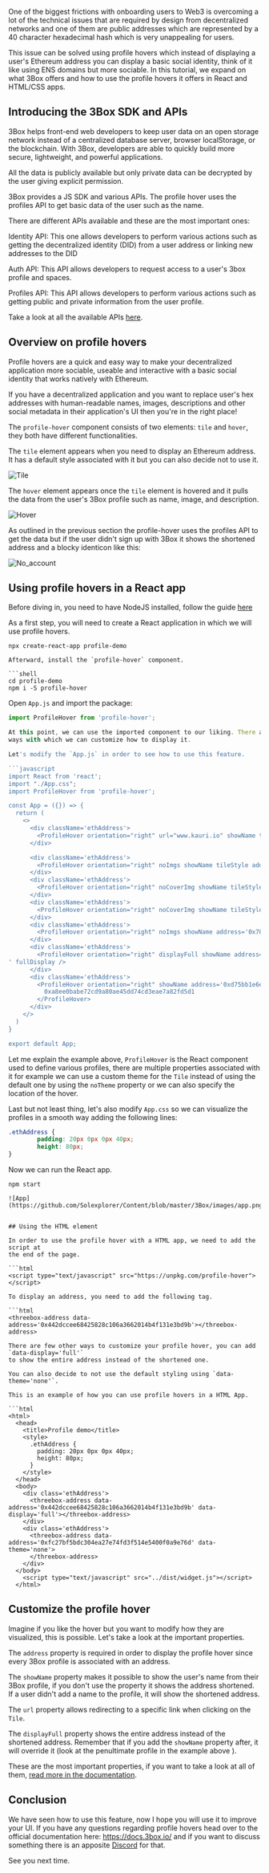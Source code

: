 


One of the biggest frictions with onboarding users to Web3 is overcoming a lot of the technical issues that are required by design from decentralized networks and one of them are public addresses which are represented by a 40 character hexadecimal hash which is very unappealing for users.

This issue can be solved using profile hovers which instead of displaying a user's Ethereum address you can display a basic social identity, think of it like using ENS domains but more sociable.
In this tutorial, we expand on what 3Box offers and how to use the profile hovers it offers in React and HTML/CSS apps.


## Introducing the 3Box SDK and APIs


3Box helps front-end web developers to keep user data on an open storage network instead of a centralized database server, browser localStorage, or the blockchain. With 3Box, developers are able to quickly build more secure, lightweight, and powerful applications.

All the data is publicly available but only private data can be decrypted by the user giving explicit permission.

3Box provides a JS SDK and various APIs. The profile hover uses the profiles API to get basic data of the user such as the name.

There are different APIs available and these are the most important ones:

Identity API: This one allows developers to perform various actions such as getting the decentralized identity (DID) from a user address or linking new addresses to the DID

Auth API: This API allows developers to request access to a user's 3box profile and spaces.

Profiles API: This API allows developers to perform various actions such as getting public and private information from the user profile.

Take a look at all the available APIs [here](https://docs.3box.io/api/index).

## Overview on profile hovers


Profile hovers are a quick and easy way to make your decentralized application more sociable, useable and interactive with a basic social identity that works natively with Ethereum.

If you have a decentralized application and you want to replace user's hex addresses with human-readable names, images, descriptions and other social metadata in their application's UI then you're in the right place!

The `profile-hover` component consists of two elements: `tile` and `hover`, they both have different functionalities.

The `tile` element appears when you need to display an Ethereum address. It has a default style associated with it but you can also decide not to use it.

![Tile](https://github.com/Solexplorer/Content/blob/master/3Box/images/tile.png)

The `hover` element appears once the `tile` element is hovered and it pulls the data from the user's 3Box profile such as name, image, and description.

![Hover](https://github.com/Solexplorer/Content/blob/master/3Box/images/hover.png)

As outlined in the previous section the profile-hover uses the profiles API to get the data but if the user didn't sign up with 3Box it shows the shortened address and a blocky identicon like this:

![No_account](https://github.com/Solexplorer/Content/blob/master/3Box/images/no_account.png)

## Using profile hovers in a React app

Before diving in, you need to have NodeJS installed, follow the guide
[here](https://nodejs.org/en/download/package-manager/)

As a first step, you will need to create a React application in which we will use
profile hovers.

```shell
npx create-react-app profile-demo

Afterward, install the `profile-hover` component.

```shell
cd profile-demo
npm i -S profile-hover
```

Open `App.js` and import the package:

```javascript
import ProfileHover from 'profile-hover';

At this point, we can use the imported component to our liking. There are various
ways with which we can customize how to display it.

Let's modify the `App.js` in order to see how to use this feature.

```javascript
import React from 'react';
import "./App.css";
import ProfileHover from 'profile-hover';

const App = ({}) => {
  return (
    <>
      <div className='ethAddress'>
        <ProfileHover orientation="right" url="www.kauri.io" showName tileStyle address='0x3f46680099cf623163c96747a8addb85a1da1cd1' />
      </div>

      <div className='ethAddress'>
        <ProfileHover orientation="right" noImgs showName tileStyle address='0xec1f83cf6a6dc7ee04a79c99a67cd3800111b355' />
      </div>
      <div className='ethAddress'>
        <ProfileHover orientation="right" noCoverImg showName tileStyle address='0x499c9c826a356f72926a258afa63bcdb4df33702' />
      </div>
      <div className='ethAddress'>
        <ProfileHover orientation="right" noCoverImg showName tileStyle address='0xfc27bf5bdc304ea27e74fd3f514e5400f0a9e76d' />
      </div>
      <div className='ethAddress'>
        <ProfileHover orientation="right" noImgs showName address='0x781901682d3e9341a6c195ee6fe58047a9235f07' />
      </div>
      <div className='ethAddress'>
        <ProfileHover orientation="right" displayFull showName address='0x442dccee68425828c106a3662014b4f131e3bd9b
' fullDisplay />
      </div>
      <div className='ethAddress'>
        <ProfileHover orientation="right" showName address='0xd75bb1e6ef53d0c65bcf53ecb19d8c64a7026c58' noTheme>
          0xa8ee0babe72cd9a80ae45dd74cd3eae7a82fd5d1
        </ProfileHover>
      </div>
    </>
  )
}

export default App; 
```

Let me explain the example above, `ProfileHover` is the React component used to
define various profiles, there are multiple properties associated with it for example
we can use a custom theme for the `Tile` instead of using the default one by using
the `noTheme` property or we can also specify the location of the hover.

Last but not least thing, let's also modify `App.css` so we can visualize the
profiles in a smooth way adding the following lines:

```css
.ethAddress {
        padding: 20px 0px 0px 40px;
        height: 80px;
}
```

Now we can run the React app.

```shell
npm start

![App](https://github.com/Solexplorer/Content/blob/master/3Box/images/app.png)


## Using the HTML element

In order to use the profile hover with a HTML app, we need to add the script at
the end of the page.

```html
<script type="text/javascript" src="https://unpkg.com/profile-hover"></script>

To display an address, you need to add the following tag.

```html
<threebox-address data-address='0x442dccee68425828c106a3662014b4f131e3bd9b'></threebox-address>

There are few other ways to customize your profile hover, you can add `data-display='full'`
to show the entire address instead of the shortened one.

You can also decide to not use the default styling using `data-theme='none'`.

This is an example of how you can use profile hovers in a HTML App.

```html
<html>
  <head>
    <title>Profile demo</title>
    <style>
      .ethAddress {
        padding: 20px 0px 0px 40px;
        height: 80px;
      }
    </style>
  </head>
  <body>
    <div class='ethAddress'>
      <threebox-address data-address='0x442dccee68425828c106a3662014b4f131e3bd9b' data-display='full'></threebox-address>
    </div>
    <div class='ethAddress'>
      <threebox-address data-address='0xfc27bf5bdc304ea27e74fd3f514e5400f0a9e76d' data-theme='none'>
      </threebox-address>
    </div>
  </body>
    <script type="text/javascript" src="../dist/widget.js"></script>
  </html>
```

## Customize the profile hover

Imagine if you like the hover but you want to modify how they are visualized,
this is possible. Let's take a look at the important properties.

The `address` property is required in order to display the profile hover since every 3Box
profile is associated with an address.

The `showName` property makes it possible to show the user's name from their 3Box profile,
if you don't use the property it shows the address shortened. If a user didn't add a
name to the profile, it will show the shortened address.

The `url` property allows redirecting to a specific link when clicking on the `Tile`.

The `displayFull` property shows the entire address instead of the shortened address.
Remember that if you add the `showName` property after, it will override it (look
at the penultimate profile in the example above ).

These are the most important properties, if you want to take a look at all of them,
[read more in the documentation](https://github.com/3box/profile-hover#prop-types).

## Conclusion

We have seen how to use this feature, now I hope you will use it to improve your
UI. 
If you have any questions regarding profile hovers head over to the official
documentation here: https://docs.3box.io/ and if you want to discuss something
there is an apposite [Discord](https://discordapp.com/invite/TAefehN) for that.

See you next time.
